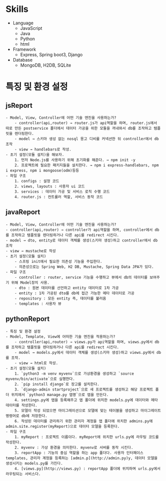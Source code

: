 # Skills
- Language
    - JavaScript
    - Java
    - Python
    - html
- Framework
    - Express, Spring boot3, Django
- Database
    - MongoDB, H2DB, SQLite

 # 특징 및 환경 설정
   ## jsReport
    - Model, View, Controller에 어떤 기술 엔진을 사용하는가?
        - controller(api,router) → router.js가 api역할을 하며, router.js에서 따로 만든 postservice 폴더에서 데이터 가공을 위한 모듈을 꺼내와서 db를 조작하고 템플릿을 렌더링한다.
        - model → 스키마 생성 없는 nosql 몽고 디비를 커넥션한 뒤 controller에서 db 조작
        - view → handlebars로 작성.
    - 초기 설정(모듈 설치)을 해보자.
        1. 먼저 Node.js를 사용하기 위해 초기화를 해준다. → npm init -y
        2. 프로젝트에 필요한 패키지들을 설치한다. → npm i express-handlebars, npm i express, npm i mongoose(odm)등등
    - 파일 구조
        1. configs : 설정 코드
        2. views, layouts : 사용자 ui 코드
        3. services : 데이터 가공 및 서비스 로직 수행 코드
        4. router.js : 컨트롤러 역할, 서비스 동작 코드
        
## javaReport
    - Model, View, Controller에 어떤 기술 엔진을 사용하는가?
    - controller(api,router) → controller가 api역할을 하며, controller에서 db를 조작하고 템플릿을 렌더링하거나 다른 api를 redirect 시킨다.
    - model → dto, entity로 데이터 객체를 생성(스키마 생성)하고 controller에서 db 조작
    - view → mustache로 작성
    - 초기 설정(모듈 설치)
        - 스프링 init에서 필요한 의존성 기능을 주입한다.
        - 의존성으로는 Spring Web, H2 DB, Mustache, Spring Data JPA가 있다.
    - 파일 구조
        - controller : router, service 기능을 수행하고 뷰에서 db의 데이터를 보여주기 위해 Model장치 사용.
        - dto : 원본 데이터를 선언하고 entity 데이터로 1차 가공
        - entity : 1차 가공된 dto를 db에 접근 가능한 메타 데이터로 가공
        - repository : 모든 entity 즉, 데이터를 불러옴
        - templates : 사용자 뷰
## pythonReport
    - 특징 및 환경 설정
    - Model, Template, View에 어떠한 기술 엔진을 적용하는가?
        - controller(api,router) → views.py가 api역할을 하며, views.py에서 db를 조작하고 템플릿을 렌더링하거나 다른 api를 redirect 시킨다.
        - model → models.py에서 데이터 객체를 생성(스키마 생성)하고 views.py에서 db를 조작.
        - view → html로 작성.
    - 초기 설정(모듈 설치)
        1. `python3 -m venv myvenv`으로 가상환경을 생성하고 `source myvenv/bin/activate`으로 실행한다.
        2. `pip install django`로 장고를 설치한다.
        3. `django-admin startproject`으로 새 프로젝트를 생성하고 해당 프로젝트 폴더 위치에서 `python3 manage.py 앱명`으로 앱을 만든다.
        4. settings.py에 앱을 등록해주고 앱 폴더에 위치한 models.py에 데이터와 메타 데이터를 작성한다. 
        5. 모델이 작성 되었으면 마이그레이션으로 모델에 맞는 테이블을 생성하고 마이그레이트 명령어로 db에 저장한다.
        6. 작성된 데이터를 관리하기 위한 관리자 계정을 앱 폴더에 위치한 admins.py에 admin.site.register(myReport)으로 데이터 모델을 등록한다.
    - 파일 구조
        1. myReport : 프로젝트 이름이다. myReport에 위치한 urls.py에 라우팅 코드를 작성한다.
        2. myvenv : 가상 환경을 의미한다. myvenv로 서버를 동작 시킨다.
        3. reportApp : 기능의 중심 역할을 하는 app 폴더다. 사용자 인터페이스 templates, 관리자 계정을 등록하는 [admin.p](http://admin.py)y, 데이터 모델을 생성시키는 models.py를 가진다.
        4. [views.py](http://views.py) : reportApp 폴더에 위치하며 urls.py에서 라우팅되는 서비스다.

